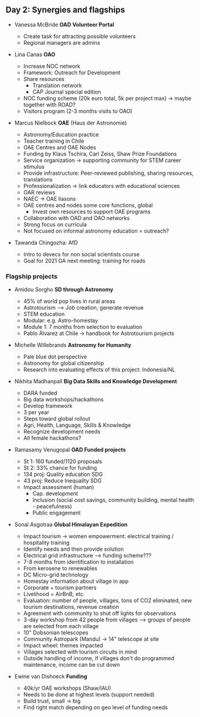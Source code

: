 ## Day 2: Synergies and flagships

- Vanessa McBride **OAD Volunteer Portal** 
  - Create task for attracting possible volunteers
  - Regional managers are admins

- Lina Canas **OAO**
  - Increase NOC network
  - Framework: Outreach for Development
  - Share resources 
    - Translation network
    - CAP Journal special edition
  - NOC funding scheme (20k euro total, 5k per project max) -> maybe together with ROAD?
  - Visitors program (2-3 months visits to OAO)


- Marcus Nielbock **OAE** (Haus der Astronomie)
  - Astronomy/Education practice
  - Teacher training in Chile
  - OAE Centres and OAE Nodes 
  - Funding by Klaus Tschira, Carl Zeiss, Shaw Prize Foundations
  - Service organization -> supporting community for STEM career stimulus
  - Provide infrastructure: Peer-reviewed publishing, sharing resources, translations
  - Professionalization -> link educators with educational sciences
  - OAR reviews
  - NAEC -> OAE liasons
  - OAE centres and nodes some core functions, global
    - Invest own resources to support OAE programs
  - Collaboration with OAD and OAO networks
  - Strong focus on curricula
  - Not focused on informal astronomy education = outreach?

- Tawanda Chingozha: AfD
  - Intro to devecs for non social scientists course
  - Goal for 2021 GA next meeting: training for roads

### Flagship projects

- Amidou Sorgho **SD through Astronomy**
  - 45% of world pop lives in rural areas
  - Astrotourism --> Job creation, generate revenue
  - STEM education
  - Modular: e.g. Astro-homestay
  - Module 1: 7 months from selection to evaluation
  - Pablo Álvarez at Chile -> handbook for Astrotourism projects

- Michelle Willebrands **Astronomy for Humanity**
  - Pale blue dot perspective
  - Astronomy for global citizenship
  - Research into evaluating effects of this project: Indonesia/NL
 
- Nikhita Madhanpall **Big Data Skills and Knowledge Development**
  - DARA funded
  - Big data workshops/hackathons
  - Develop framework
  - 3 per year
  - Steps toward global rollout
  - Agri, Health, Language, Skills & Knowledge
  - Recognize development needs
  - All female hackathons?

- Ramasamy Venugopal **OAD Funded projects**
  - St 1: 160 funded/1120 proposals
  - St 2: 33% chance for funding
  - 134 proj: Quality education SDG
  - 43 proj: Reduce Inequality SDG
  - Impact assessment (human)
    - Cap. development
    - Inclusion (social cost savings, community building, mental health - peacefulness)
    - Public engagement  
    
- Sonal Asgotraa **Global Himalayan Expedition**
  - Impact tourism -> women empowerment: electrical training / hospitality training
  - Identify needs and then provide solution
  - Electrical grid infrastructure --> funding scheme???
  - 7-8 months from identification to installation
  - From kerosene to renewables
  - DC Micro-grid technology
  - Homestay information about village in app
  - Corporate + tourism partners
  - Livelihood = AirBnB, etc.
  - Evaluation: number of people, villages, tons of CO2 eliminated, new tourism destinations, revenue creation
  - Agreement with community to shut off lights for observations
  - 3-day workshop from 42 people from villages --> groups of people are selected from each village
  - 10" Dobsonian telescopes
  - Community Astropark (Mandu) -> 14" telescope at site
  - Impact wheel: themes impacted
  - Villages selected with tourism circuits in mind
  - Outside handling of income, if villages don't do programmed maintenance, income can be cut down
  
- Ewine van Dishoeck **Funding**
  - 40k/yr OAE workshops (Shaw/IAU)
  - Needs to be done at highest levels (support needed)
  - Build trust, small -> big
  - Find right match depending on geo level of funding needs
  

